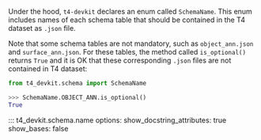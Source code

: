 Under the hood, `t4-devkit` declares an enum called `SchemaName`.
This enum includes names of each schema table that should be contained in the T4 dataset as `.json` file.

Note that some schema tables are not mandatory, such as `object_ann.json` and `surface_ann.json`.
For these tables, the method called `is_optional()` returns `True` and it is OK that these corresponding `.json` files are not contained in T4 dataset:

```python
from t4_devkit.schema import SchemaName

>>> SchemaName.OBJECT_ANN.is_optional()
True
```

<!-- prettier-ignore-start -->

::: t4_devkit.schema.name
    options:
        show_docstring_attributes: true
        show_bases: false

<!-- prettier-ignore-end -->
